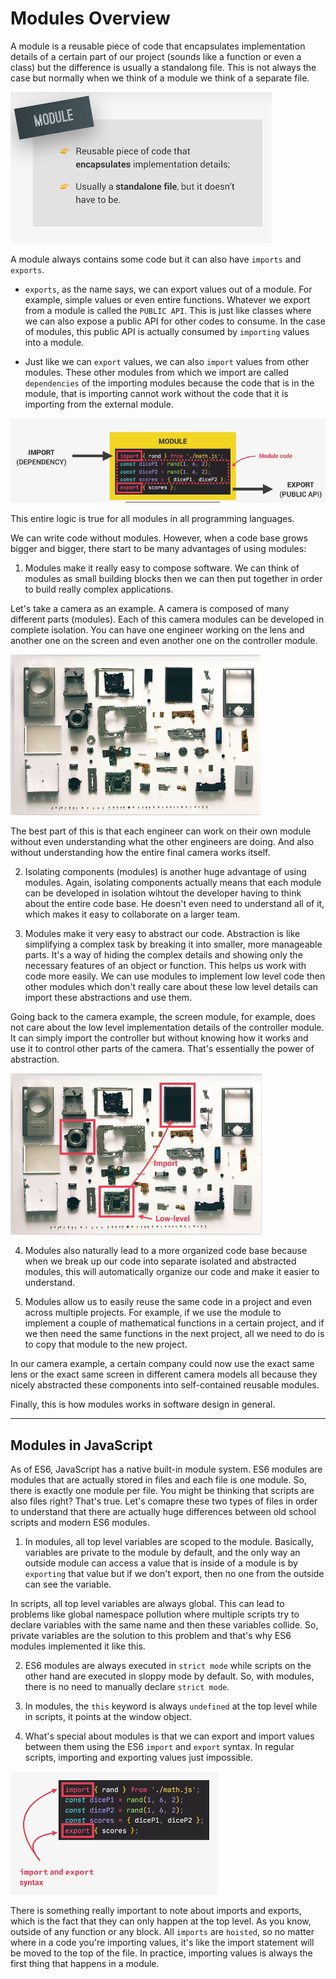 <h1>Modules Overview</h1>

A module is a reusable piece of code that encapsulates implementation details of a certain part of our project (sounds like a function or even a class) but the difference is usually a standalong file. This is not always the case but normally when we think of a module we think of a separate file.

![Module](./img/module.png)

A module always contains some code but it can also have ```imports``` and ```exports```.
- ```exports```, as the name says, we can export values out of a module. For example, simple values or even entire functions. Whatever we export from a module is called the ```PUBLIC API```. This is just like classes where we can also expose a public API for other codes to consume. In the case of modules, this public API is actually consumed by ```importing``` values into a module. 

- Just like we can ```export``` values, we can also ```import``` values from other modules. These other modules from which we import are called ```dependencies``` of the importing modules because the code that is in the module, that is importing cannot work without the code that it is importing from the external module. 

![Import Export](./img/importExport.png)

This entire logic is true for all modules in all programming languages. 

We can write code without modules. However, when a code base grows bigger and bigger, there start to be many advantages of using modules:

1) Modules make it really easy to compose software. We can think of modules as small building blocks then we can then put together in order to build really complex applications.

Let's take a camera as an example. A camera is composed of many different parts (modules). Each of this camera modules can be developed in complete isolation. You can have one engineer working on the lens and another one on the screen and even another one on the controller module. 

![Camera](./img/camera.png)

The best part of this is that each engineer can work on their own module without even understanding what the other engineers are doing. And also without understanding how the entire final camera works itself. 

2) Isolating components (modules) is another huge advantage of using modules. Again, isolating components actually means that each module can be developed in isolation wihtout the developer having to think about the entire code base. He doesn't even need to understand all of it, which makes it easy to collaborate on a larger team.

3) Modules make it very easy to abstract our code. Abstraction is like simplifying a complex task by breaking it into smaller, more manageable parts. It's a way of hiding the complex details and showing only the necessary features of an object or function. This helps us work with code more easily. We can use modules to implement low level code then other modules which don't really care about these low level details can import these abstractions and use them.

Going back to the camera example, the screen module, for example, does not care about the low level implementation details of the controller module. It can simply import the controller but without knowing how it works and use it to control other parts of the camera. That's essentially the power of abstraction.

![Abstraction](./img/abstraction.png)

4) Modules also naturally lead to a more organized code base because when we break up our code into separate isolated and abstracted modules, this will automatically organize our code and make it easier to understand.

5) Modules allow us to easily reuse the same code in a project and even across multiple projects. For example, if we use the module to implement a couple of mathematical functions in a certain project, and if we then need the same functions in the next project, all we need to do is to copy that module to the new project.

In our camera example, a certain company could now use the exact same lens or the exact same screen in different camera models all because they nicely abstracted these components into self-contained reusable modules.

Finally, this is how modules works in software design in general.

***

<h2>Modules in JavaScript</h2>

As of ES6, JavaScript has a native built-in module system. ES6 modules are modules that are actually stored in files and each file is one module. So, there is exactly one module per file. You might be thinking that scripts are also files right? That's true. Let's comapre these two types of files in order to understand that there are actually huge differences between old school scripts and modern ES6 modules.

1) In modules, all top level variables are scoped to the module. Basically, variables are private to the module by default, and the only way an outside module can access a value that is inside of a module is by ```exporting``` that value but if we don't export, then no one from the outside can see the variable.

In scripts, all top level variables are always global. This can lead to problems like global namespace pollution where multiple scripts try to declare variables with the same name and then these variables collide. So, private variables are the solution to this problem and that's why ES6 modules implemented it like this.

2) ES6 modules are always executed in ```strict mode``` while scripts on the other hand are executed in sloppy mode by default. So, with modules, there is no need to manually declare ```strict mode```. 

3) In modules, the ```this``` keyword is always ```undefined``` at the top level while in scripts, it points at the window object. 

4) What's special about modules is that we can export and import values between them using the ES6 ```import``` and ```export``` syntax. In regular scripts, importing and exporting values just impossible. 

![Import Export Syntax](./img/importExportSyntax.png)
 
There is something really important to note about imports and exports, which is the fact that they can only happen at the top level. As you know, outside of any function or any block. All ```imports``` are ```hoisted```, so no matter where in a code you're importing values, it's like the import statement will be moved to the top of the file. In practice, importing values is always the first thing that happens in a module.
